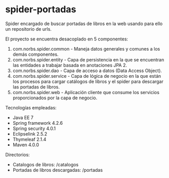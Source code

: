 # spider-portadas
Spider encargado de buscar portadas de libros en la web usando para ello un repositorio de urls.

El proyecto se encuentra desacoplado en 5 componentes:
1. com.norbs.spider.common - Maneja datos generales y comunes a los demás componentes.
2. com.norbs.spider.entity - Capa de persistencia en la que se encuentran las entidades a trabajar basada en anotaciones JPA 2.
3. com.norbs.spider.dao - Capa de acceso a datos (Data Access Object).
4. com.norbs.spider.service - Capa de lógica de negocio en la que están los procesos para cargar catálogos de libros y el spider para descargar las portadas de libros.
5. com.norbs.spider.web - Aplicación cliente que consume los servicios proporcionados por la capa de negocio.

Tecnologías empleadas:
- Java EE 7
- Spring framework 4.2.6
- Spring security 4.0.1
- Eclipselink 2.5.2
- Thymeleaf 2.1.4
- Maven 4.0.0

Directorios:
- Catalogos de libros: /catalogos
- Portadas de libros descargadas: /portadas 